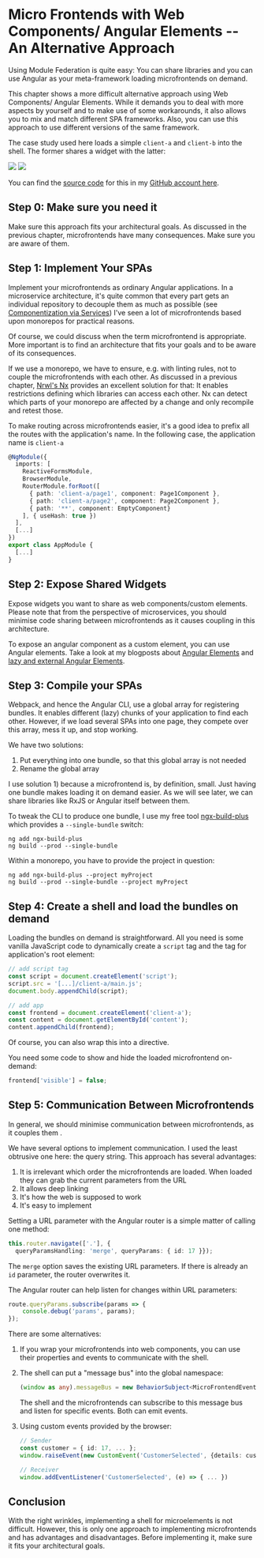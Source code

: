 # Micro Frontends with Web Components/ Angular Elements -- An Alternative Approach

Using Module Federation is quite easy: You can share libraries and you can use Angular as your meta-framework loading microfrontends on demand.

This chapter shows a more difficult alternative approach using Web Components/ Angular Elements. While it demands you to deal with more aspects by yourself and to make use of some workarounds, it also allows you to mix and match different SPA frameworks. Also, you can use this approach to use different versions of the same framework. 

The case study used here loads a simple ``client-a`` and ``client-b`` into the shell. The former shares a widget with the latter:

![](images/case-study-01.png)
![](images/case-study-02.png)

You can find the [source code](https://github.com/manfredsteyer/angular-microfrontend) for this in my [GitHub account here](https://github.com/manfredsteyer/angular-microfrontend).

## Step 0: Make sure you need it

Make sure this approach fits your architectural goals. As discussed in the previous chapter, microfrontends have many consequences. Make sure you are aware of them.

## Step 1: Implement Your SPAs

Implement your microfrontends as ordinary Angular applications. In a microservice architecture, it's quite common that every part gets an individual repository to decouple them as much as possible (see [Componentization via Services](https://martinfowler.com/chapters/microservices.html#ComponentizationViaServices)) I've seen a lot of microfrontends based upon monorepos for practical reasons.

Of course, we could discuss when the term microfrontend is appropriate. More important is to find an architecture that fits your goals and to be aware of its consequences.

If we use a monorepo, we have to ensure, e.g. with linting rules, not to couple the microfrontends with each other. As discussed in a previous chapter, [Nrwl's Nx](https://nx.dev/angular) provides an excellent solution for that: It enables restrictions defining which libraries can access each other. Nx can detect which parts of your monorepo are affected by a change and only recompile and retest those.

To make routing across microfrontends easier, it's a good idea to prefix all the routes with the application's name. In the following case, the application name is ``client-a``

```TypeScript
@NgModule({
  imports: [
    ReactiveFormsModule,
    BrowserModule,
    RouterModule.forRoot([
      { path: 'client-a/page1', component: Page1Component },
      { path: 'client-a/page2', component: Page2Component },
      { path: '**', component: EmptyComponent}
    ], { useHash: true })
  ],
  [...] 
})
export class AppModule {
  [...]
}
```

## Step 2: Expose Shared Widgets

Expose widgets you want to share as web components/custom elements. Please note that from the perspective of microservices, you should minimise code sharing between microfrontends as it causes coupling in this architecture.

To expose an angular component as a custom element, you can use Angular elements. Take a look at my blogposts about [Angular Elements](https://www.softwarearchitekt.at/aktuelles/angular-elements-part-i/) and [lazy and external Angular Elements](https://www.softwarearchitekt.at/aktuelles/angular-elements-part-ii/).

## Step 3: Compile your SPAs

Webpack, and hence the Angular CLI, use a global array for registering bundles. It enables different (lazy) chunks of your application to find each other. However, if we load several SPAs into one page, they compete over this array, mess it up, and stop working.

We have two solutions:

1. Put everything into one bundle, so that this global array is not needed
2. Rename the global array

I use solution 1) because a microfrontend is, by definition, small. Just having one bundle makes loading it on demand easier. As we will see later, we can share libraries like RxJS or Angular itself between them.

To tweak the CLI to produce one bundle, I use my free tool [ngx-build-plus](https://www.npmjs.com/package/ngx-build-plus) which provides a ``--single-bundle`` switch:

```
ng add ngx-build-plus
ng build --prod --single-bundle
```

Within a monorepo, you have to provide the project in question:

```
ng add ngx-build-plus --project myProject
ng build --prod --single-bundle --project myProject
```


## Step 4: Create a shell and load the bundles on demand

Loading the bundles on demand is straightforward. All you need is some vanilla JavaScript code to dynamically create a ``script`` tag and the tag for application's root element:

```javascript
// add script tag
const script = document.createElement('script');
script.src = '[...]/client-a/main.js';
document.body.appendChild(script);

// add app
const frontend = document.createElement('client-a');
const content = document.getElementById('content');
content.appendChild(frontend);
```

Of course, you can also wrap this into a directive. 

You need some code to show and hide the loaded microfrontend on-demand:

```javascript
frontend['visible'] = false;
```

## Step 5: Communication Between Microfrontends

In general, we should minimise communication between microfrontends, as it couples them
. 

We have several options to implement communication. I used the least obtrusive one here: the query string. This approach has several advantages:


1. It is irrelevant which order the microfrontends are loaded. When loaded they can grab the current parameters from the URL
2. It allows deep linking
3. It's how the web is supposed to work
4. It's easy to implement

Setting a URL parameter with the Angular router is a simple matter of calling one method:

```typescript
this.router.navigate(['.'], { 
  queryParamsHandling: 'merge', queryParams: { id: 17 }});
```

The ``merge`` option saves the existing URL parameters. If there is already an ``id`` parameter, the router overwrites it.

The Angular router can help listen for changes within URL parameters:

```TypeScript
route.queryParams.subscribe(params => {
    console.debug('params', params);
});
```

There are some alternatives:

1. If you wrap your microfrontends into web components, you can use their properties and events to communicate with the shell.
   
2. The shell can put a "message bus" into the global namespace:
   
    ```typescript
    (window as any).messageBus = new BehaviorSubject<MicroFrontendEvent>(null);
    ```

    The shell and the microfrontends can subscribe to this message bus and listen for specific events. Both can emit events. 
  
3. Using custom events provided by the browser:
   
    ```typescript
    // Sender
    const customer = { id: 17, ... };
    window.raiseEvent(new CustomEvent('CustomerSelected', {details: customer}))

    // Receiver
    window.addEventListener('CustomerSelected', (e) => { ... })
    ```

<!-- 
## Step 6: Sharing Libraries Between Microfrontends

As we have several self-contained microfrontends, each has its dependencies, e.g. Angular itself or RxJS. From a microservice perspective, this is perfect as it allows each microfrontend team to choose any library or framework and any version. They can even decide if and when to update to newer versions.  

However, from the perspective of performance and loading time, this structure is less appealing as it leads to code duplication within the bundles. For instance, you could end up with a specific angular version in several bundles:

![](images/build1.png)

Fortunately, there is a solution: Webpack externals.

Externals allow us to share libraries by loading them into the global namespace. This approach was popular in the days of jQuery (which provided a global $ object) and is still sometimes done for simple react and vue applications.

We can use UMD bundles for most libraries. Simply tell webpack not to bundle them together with every microfrontend, but rather to reference it within the global namespace:

![](images/build3.png)

To use webpack externals together with the Angular CLI, you can leverage [ngx-build-plus](https://www.npmjs.com/package/ngx-build-plus) which even comes with a schematic introducing the needed changes into your application.

As mentioned above, you can install it with ``ng add``:

```
ng add ngx-build-plus
```

Then, call the following schematic:

```
ng g ngx-build-plus:externals
```

Please remember that within a monorepo you have to provide the name of the project in question:

```
ng add ngx-build-plus --project myProject
ng g ngx-build-plus:externals --project myProject
```

This approach also introduces an npm script ``build:<project-name>:externals``. For the default project, there is a script ``build:externals`` too.

If you look into the ``index.html`` after running this script, you see that Angular is directly loaded:

```html
<script src="./assets/core/bundles/core.umd.js"></script>
<script src="./assets/common/bundles/common.umd.js"></script>
<script src="./assets/common/bundles/common-http.umd.js"></script>
<script src="./assets/elements/bundles/elements.umd.js"></script>

<script src="./assets/forms/bundles/forms.umd.js"></script>
<script src="./assets/router/bundles/router.umd.js"></script>
```

To optimise this, one could put those parts of Angular into one bundle.

If you look into the generated ``webpack.externals.js``, you find a section mapping package names to global variables:

```javascript
const webpack = require('webpack');

module.exports = {
    "externals": {
        "rxjs": "rxjs",
        "@angular/core": "ng.core",
        "@angular/common": "ng.common",
        "@angular/common/http": "ng.common.http",
        "@angular/platform-browser": "ng.platformBrowser",
        "@angular/platform-browser-dynamic": "ng.platformBrowserDynamic",
        "@angular/compiler": "ng.compiler",
        "@angular/elements": "ng.elements",
        "@angular/router": "ng.router",
        "@angular/forms": "ng.forms"
    }
}
```

This method, for instance, makes the produced bundle reference the global variable ``ng.core`` when it needs ``@angular/core``. Hence, ``@angular/core`` no longer needs to be in the bundle.

Please note that this is not the default operation mode for Angular and has some risks.
-->
## Conclusion

With the right wrinkles, implementing a shell for microelements is not difficult. However, this is only one approach to implementing microfrontends and has advantages and disadvantages. Before implementing it, make sure it fits your architectural goals.


